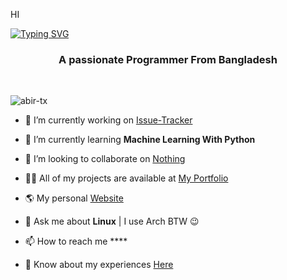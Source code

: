 HI

[![Typing SVG](https://readme-typing-svg.herokuapp.com?lines=Hi+%F0%9F%91%8B%2C+I'm+Tarin+Tuly)](https://git.io/typing-svg)

<h3 align="center">A passionate Programmer From Bangladesh</h3>
<br>

<p align="left"> <img src="https://komarev.com/ghpvc/?username=abir-tx&label=Profile%20views&color=0e75b6&style=flat" alt="abir-tx" /> </p>

- 🔭 I’m currently working on [Issue-Tracker]()

- 🌱 I’m currently learning **Machine Learning With Python**

- 👯 I’m looking to collaborate on [Nothing]()

- 👨‍💻 All of my projects are available at [My Portfolio]()
- 🌎 My personal [Website]()

- 💬 Ask me about **Linux** | I use Arch BTW 😉

- 📫 How to reach me ****

- 📄 Know about my experiences [Here]()

